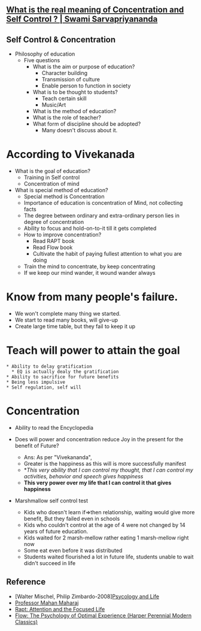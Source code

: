 ## [What is the real meaning of Concentration and Self Control ? | Swami Sarvapriyananda](https://www.youtube.com/watch?v=_TMLjeJjE2Y)

## Self Control & Concentration
* Philosophy of education
  * Five questions
    * What is the aim or purpose of education?
      * Character building
      * Transmission of culture
      * Enable person to function in society
    * What is to be thought to students?
      * Teach certain skill
      * Music/Art
    * What is the method of education?
    * What is the role of teacher?
    * What form of discipline should be adopted?
      * Many doesn't discuss about it. 

# According to Vivekanada
* What is the goal of education?
  * Training in Self control
  * Concentration of mind
* What is special method of education?
  * Special method is Concentration
  * Importance of education is concentration of Mind, not collecting facts
  * The degree between ordinary and extra-ordinary person lies in degree of concentration
  * Ability to focus and hold-on-to-it till it gets completed
  * How to improve concentration?
    * Read RAPT book
    * Read Flow book
	* Cultivate the habit of paying fullest attention to what you are doing
  * Train the mind to concentrate, by keep concentrating
  * If we keep our mind wander, it wound wander always

# Know from many people's failure.
* We won't complete many thing we started.
* We start to read many books, will give-up
* Create large time table, but they fail to keep it up

# Teach will power to attain the goal
    * Ability to delay gratification
      * EQ is actually dealy the gratification
    * Ability to sacrifice for future benefits
    * Being less impulsive
    * Self regulation, self will
# Concentration
  * Ability to read the Encyclopedia
  
* Does will power and concentration reduce Joy in the present for the benefit of Future?
  * Ans:  As per "Vivekananda", 
  * Greater is the happiness as this will is more successfully manifest
  * **This very ability that I can control my thought, that I can control my activities, behavior and speech gives happiness*
  * **This very power over my life that I can control it that gives happiness** 
  

* Marshmallow self control test
  * Kids who doesn't learn if=>then relationship, waiting would give more benefit, But they failed even in schools
  * Kids who couldn't control at the age of 4 were not changed by 14 years of future education.
  * Kids waited for 2 marsh-mellow rather eating 1 marsh-mellow right now
  * Some eat even before it was distributed
  * Students waited flourished a lot in future life, students unable to wait didn't succeed in life

## Reference
* [Walter Mischel, Philip Zimbardo-2008][Psycology and Life](https://www.youtube.com/watch?v=y7t-HxuI17Y)
* [Professor Mahan Maharaj](https://www.youtube.com/watch?v=Zz0QaXERInw)
* [Rapt: Attention and the Focused Life](https://www.amazon.com/Rapt-Attention-Focused-Winifred-Gallagher/dp/0143116908)
* [Flow: The Psychology of Optimal Experience (Harper Perennial Modern Classics)](https://www.amazon.com/Flow-Psychology-Experience-Perennial-Classics/dp/0061339202/ref=pd_bxgy_14_img_2?_encoding=UTF8&pd_rd_i=0061339202&pd_rd_r=ZEW1C07646SQ148YZJDC&pd_rd_w=2k9d7&pd_rd_wg=NxHq4&psc=1&refRID=ZEW1C07646SQ148YZJDC)